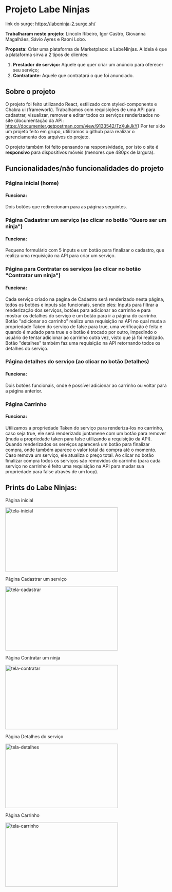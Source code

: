 # Projeto Labe Ninjas

link do surge: https://labeninja-2.surge.sh/

**Trabalharam neste projeto:** Lincoln Ribeiro, Igor Castro, Giovanna Magalhães, Sávio Ayres e Raoni Lobo.

**Proposta:** Criar uma plataforma de Marketplace: a LabeNinjas. A ideia é que a plataforma sirva a 2 tipos de clientes:

1. **Prestador de serviço:** Aquele que quer criar um anúncio para oferecer seu serviço;
2. **Contratante:** Aquele que contratará o que foi anunciado.

## Sobre o projeto

O projeto foi feito utilizando React, estilizado com styled-components e Chakra ui (framework). Trabalhamos com requisições de uma API para cadastrar, visualizar, remover e editar todos os serviços renderizados no site (documentação da API: https://documenter.getpostman.com/view/9133542/TzXukJkY)
Por ter sido um projeto feito em grupo, utilizamos o github para realizar o gerenciamento dos arquivos do projeto.

O projeto também foi feito pensando na responsividade, por isto o site é **responsivo** para dispositivos móveis (menores que 480px de largura). 

## Funcionalidades/não funcionalidades do projeto

### Página inicial (home)
#### Funciona:<br>
Dois botões que redirecionam para as páginas seguintes.

### Página Cadastrar um serviço (ao clicar no botão "Quero ser um ninja")

#### Funciona:<br>

Pequeno formulário com 5 inputs e um botão para finalizar o cadastro, que realiza uma requisição na API para criar um serviço. 

### Página para Contratar os serviços (ao clicar no botão "Contratar um ninja")

#### Funciona:<br>

Cada serviço criado na pagina de Cadastro será renderizado nesta página, todos os botões e inputs são funcionais, sendo eles: Inputs para filtrar a renderização dos serviços, botões para adicionar ao carrinho e para mostrar os detalhes do serviço e um botão para ir a página do carrinho.
Botão "adicionar ao carrinho" realiza uma requisição na API no qual muda a propriedade Taken do serviço de false para true, uma verificação é feita e quando é mudado para true e o botão é trocado por outro, impedindo o usuário de tentar adicionar ao carrinho outra vez, visto que já foi realizado.
Botão "detalhes" também faz uma requisição na API retornando todos os detalhes do serviço.

### Página detalhes do serviço (ao clicar no botão Detalhes)

#### Funciona:<br>

Dois botões funcionais, onde é possível adicionar ao carrinho ou voltar para a página anterior.

### Página Carrinho

#### Funciona:<br>

Utilizamos a propriedade Taken do serviço para renderiza-los no carrinho, caso seja true, ele será renderizado juntamene com um botão para remover (muda a propriedade taken para false utilizando a requisição da API).
Quando renderizados os serviços aparecerá um botão para finalizar compra, onde também aparece o valor total da compra até o momento. Caso remova um serviço, ele atualiza o preço total. Ao clicar no botão finalizar compra todos os serviços são removidos do carrinho (para cada serviço no carrinho é feito uma requisição na API para mudar sua propriedade para false através de um loop).

## Prints do Labe Ninjas:

<p>Página inicial</p>
<img src="https://user-images.githubusercontent.com/100432523/177011694-c24638cb-0590-4515-b133-2d6eb33a2ebb.png" alt="tela-inicial" width="350px" height="200px"/>

<p>Página Cadastrar um serviço</p>
<img src="https://user-images.githubusercontent.com/100432523/177011688-8a898185-5588-471e-934e-4418bf8350e5.png" alt="tela-cadastrar" width="350px" height="200px"/>

<p>Página Contratar um ninja</p>
<img src="https://user-images.githubusercontent.com/100432523/177011691-a9aecf22-5b67-4d07-9abc-55e6135167ee.png" alt="tela-contratar" width="350px" height="200px"/>

<p>Página Detalhes do serviço</p>
<img src="https://user-images.githubusercontent.com/100432523/177011692-404b483c-0718-47a9-a12e-3cf3b4ddf03a.png" alt="tela-detalhes" width="350px" height="200px"/>

<p>Página Carrinho</p>
<img src="https://user-images.githubusercontent.com/100432523/177011690-9109d89c-267a-4cf9-a366-1550e075aec8.png" alt="tela-carrinho" width="350px" height="200px"/>
